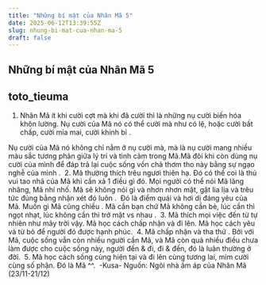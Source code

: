 ```yaml
---
title: "Những bí mật của Nhân Mã 5"
date: 2025-06-12T13:39:55Z
slug: nhung-bi-mat-cua-nhan-ma-5
draft: false
---
```


## Những bí mật của Nhân Mã 5

## toto_tieuma

1. Nhân Mã ít khi cười cợt mà khi đã cười thì là những nụ cười biến hóa khôn lường. Nụ cười của Mã nó có thể cười mà như có lệ, hoặc cười bất chấp, cười mỉa mai, cười khinh bỉ .
 
Nụ cười của Mã nó không chỉ nằm ở nụ cười mà, mà là nụ cười mang nhiều màu sắc tương phản giữa lý trí và tình cảm trong Mã.Mã đôi khi còn dùng nụ cười của mình để đáp trả lại cuộc sống vốn chả thơm tho này bằng sự ngạo nghễ của mình . ​ 
2. Mã thường thích trêu ngươi thiên hạ. Đó có thể coi là thú vui tao nhã của Mã khi cần xả 1 điều gì đó. Mọi người có thể nói Mã lăng nhăng, Mã nhí nhố. Mã sẽ không nói gì và nhơn nhơn mặt, gật lia lịa và trêu tức đúng bằng nhận xét đó luôn . ​ 
Đó là điểm quái và hơi dị đáng yêu của Mã. Muốn gì Mã cũng chiều . Mã cần bạn chứ Mã không cần bè, lúc cần thì ngọt nhạt, lúc không cần thì trở mặt vs nhau . ​ 
3. Mã thích mọi việc đến từ tự nhiên như mây trời vậy. Mã học cách chấp nhận và đi lên. Mã học cách yêu và từ bỏ để người đó được hạnh phúc. ​ 
4. Mã chấp nhận và tha thứ . Bởi với Mã, cuộc sống vẫn còn nhiều người cần Mã, và Mã còn quá nhiều điều chưa làm được cho cuộc sống này, người đến & đi, đi & đến, đó là luân thường ở đời. ​ 
5. Mã học cách sống cùng hiện tại và đi lên cùng tương lai, mỉm cười cùng số phận. Đó là Mã ^^. ​ 
-Kusa-​ 
Nguồn: Ngôi nhà ấm áp của Nhân Mã (23/11-21/12)​